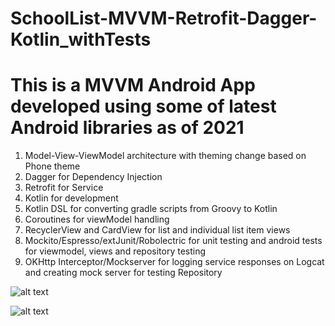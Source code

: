 # SchoolList-MVVM-Retrofit-Dagger-Kotlin_withTests
# This is a MVVM Android App developed using some of latest Android libraries as of 2021

1. Model-View-ViewModel architecture with theming change based on Phone theme
2. Dagger for Dependency Injection
3. Retrofit for Service
4. Kotlin for development
5. Kotlin DSL for converting gradle scripts from Groovy to Kotlin
6. Coroutines for viewModel handling
7. RecyclerView and CardView for list and individual list item views
8. Mockito/Espresso/extJunit/Robolectric for unit testing and android tests for viewmodel, views and repository testing
9. OKHttp Interceptor/Mockserver for logging service responses on Logcat and creating mock server for testing Repository

![alt text](https://github.com/shreyasmp/SchoolList-MVVM-Retrofit-Dagger-Kotlin_withTests/blob/develop/AndroidTests.png "Android Tests")

![alt text](https://github.com/shreyasmp/SchoolList-MVVM-Retrofit-Dagger-Kotlin_withTests/blob/develop/UnitTests.png "Unit Tests")
